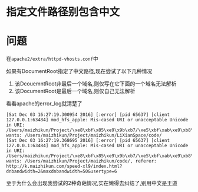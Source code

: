 # 指定文件路径别包含中文


# 问题

在`apache2/extra/httpd-vhosts.conf`中

如果有DocumentRoot指定了中文路径,现在尝试了以下几种情况

1. 该DcouemntRoot非最后一个域名,则仅写在它下面的一个域名无法解析
2. 该DocumentRoot是最后一个域名,则仅自己无法解析

看看apache的error_log就清楚了


```shell
[Sat Dec 03 16:27:19.300954 2016] [:error] [pid 65637] [client 127.0.0.1:63484] mod_hfs_apple: Mis-cased URI or unacceptable Unicode in URI: /Users/maizhikun/Project/\xe8\xbf\x85\xe9\x9b\xb7/\xe5\xbf\xab\xe9\xb8\x9f\xe6\x8f\x92\xe4\xbb\xb6/code/index.html, wants: /Users/maizhikun/Project/maizhikun/LiXianSpace/code/
[Sat Dec 03 16:27:19.368695 2016] [:error] [pid 65637] [client 127.0.0.1:63484] mod_hfs_apple: Mis-cased URI or unacceptable Unicode in URI: /Users/maizhikun/Project/\xe8\xbf\x85\xe9\x9b\xb7/\xe5\xbf\xab\xe9\xb8\x9f\xe6/code/favicon.ico, wants: /Users/maizhikun/Project/maizhikun/code/, referer: http://k.maizhikun.com/speed-xl9/index.html?dnbandwidth=2&maxdnbandwidth=50&usertype=6

```

至于为什么会出现我尝试的2种奇葩情况,实在懒得去纠结了,别用中文是王道


